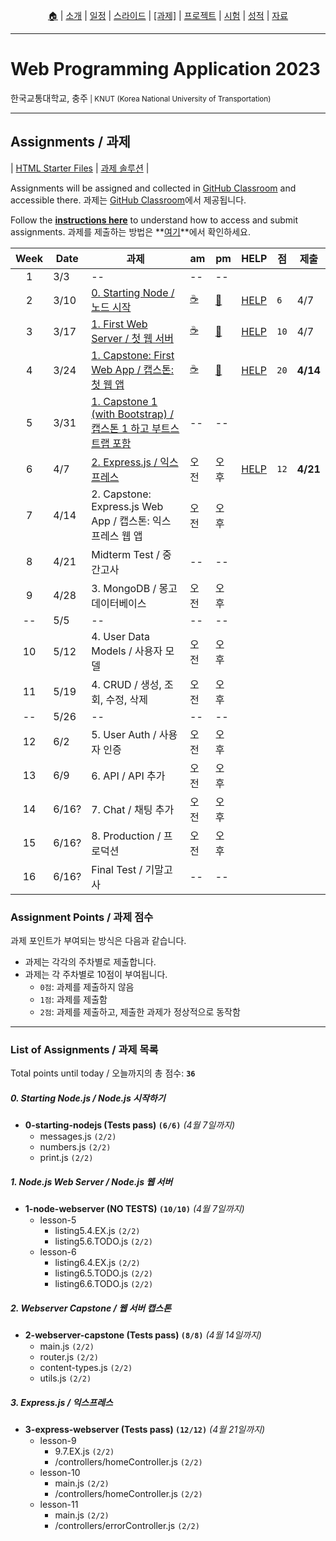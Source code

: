 <p id="menu" align="center">
  <a href="https://ut-nodejs.github.io" title="Home">🏠</a> |
  <a href="about.html" title="About">소개</a> |
  <a href="/schedule.html" title="Schedule">일정</a> |
  <a href="/slides.html" title="Slides">스라이드</a> |
  <a href="/assignments.html" title="Assignments"><u>[과제]</u></a> |
  <a href="/project.html" title="Project">프로젝트</a> |
  <a href="/tests.html" title="Tests">시험</a> |
  <a href="/grading.html" title="Grading">성적</a> |
  <a href="/resources.html" title="Resources">자료</a>
  <!-- <a href="https://pollev.com/aarons007" title="PollEverywhere">설문↗️</a> -->
</p>

---

# Web Programming Application 2023

<p>한국교통대학교, 충주<small> | KNUT (Korea National University of Transportation)</small></p>

---

## Assignments / 과제

| [HTML Starter Files](https://github.com/ut-nodejs/html-starter-files) | [과제 솔루션](https://github.com/ut-nodejs/assignment-solutions) |

Assignments will be assigned and collected in [GitHub Classroom](https://github.com/ut-nodejs) and accessible there. 과제는 [GitHub Classroom](https://github.com/ut-nodejs)에서 제공됩니다.

Follow the **[instructions here](/instructions.html)** to understand how to access and submit assignments. 과제를 제출하는 방법은 **[여기](/instructions.html)**에서 확인하세요.

<!-- | GitHub Classroom (과제) | [오전](https://classroom.github.com/classrooms/126310482-2023sp-259122-1-am) | [오후](https://classroom.github.com/classrooms/126310482-2023sp-259122-2-pm) -->

| Week | Date  | 과제                                                                                                                | am                                            | pm                                            | HELP                                                    | 점   | 제출     |
| :--: | ----- | ------------------------------------------------------------------------------------------------------------------- | --------------------------------------------- | --------------------------------------------- | ------------------------------------------------------- | ---- | -------- |
|  1   | 3/3   | --                                                                                                                  | --                                            | --                                            |
|  2   | 3/10  | [0. Starting Node / 노드 시작](https://github.com/ut-nodejs/0-starting-nodejs)                                      | [☕](https://classroom.github.com/a/ufXcgZ68) | [🍔](https://classroom.github.com/a/YeQuxwK6) | [HELP](https://github.com/orgs/ut-nodejs/discussions/1) | `6`  | 4/7      |
|  3   | 3/17  | [1. First Web Server / 첫 웹 서버](https://github.com/ut-nodejs/1-node-webserver-start)                             | [☕](https://classroom.github.com/a/poWHzDMH) | [🍔](https://classroom.github.com/a/Fyol0_-I) | [HELP](https://github.com/orgs/ut-nodejs/discussions/2) | `10` | 4/7      |
|  4   | 3/24  | [1. Capstone: First Web App / 캡스톤: 첫 웹 앱](https://github.com/ut-nodejs/2-webserver-capstone)                  | [☕](https://classroom.github.com/a/TJpdR0C3) | [🍔](https://classroom.github.com/a/F4nLnLQw) | [HELP](https://github.com/orgs/ut-nodejs/discussions/3) | `20` | **4/14** |
|  5   | 3/31  | [1. Capstone 1 (with Bootstrap) / 캡스톤 1 하고 부트스트랩 포함](https://github.com/ut-nodejs/3-bootstrap-practice) | --                                            | --                                            |
|  6   | 4/7   | [2. Express.js / 익스프레스](https://github.com/ut-nodejs/3-express-webserver)                                      | 오전                                          | 오후                                          | [HELP](https://github.com/orgs/ut-nodejs/discussions/4) | `12` | **4/21** |
|  7   | 4/14  | 2. Capstone: Express.js Web App / 캡스톤: 익스프레스 웹 앱                                                          | 오전                                          | 오후                                          |
|  8   | 4/21  | Midterm Test / 중간고사                                                                                             | --                                            | --                                            |
|  9   | 4/28  | 3. MongoDB / 몽고 데이터베이스                                                                                      | 오전                                          | 오후                                          |
|  --  | 5/5   | --                                                                                                                  | --                                            | --                                            |
|  10  | 5/12  | 4. User Data Models / 사용자 모델                                                                                   | 오전                                          | 오후                                          |
|  11  | 5/19  | 4. CRUD / 생성, 조회, 수정, 삭제                                                                                    | 오전                                          | 오후                                          |
|  --  | 5/26  | --                                                                                                                  | --                                            | --                                            |
|  12  | 6/2   | 5. User Auth / 사용자 인증                                                                                          | 오전                                          | 오후                                          |
|  13  | 6/9   | 6. API / API 추가                                                                                                   | 오전                                          | 오후                                          |
|  14  | 6/16? | 7. Chat / 채팅 추가                                                                                                 | 오전                                          | 오후                                          |
|  15  | 6/16? | 8. Production / 프로덕션                                                                                            | 오전                                          | 오후                                          |
|  16  | 6/16? | Final Test / 기말고사                                                                                               | --                                            | --                                            |

### Assignment Points / 과제 점수

과제 포인트가 부여되는 방식은 다음과 같습니다.

- 과제는 각각의 주차별로 제출합니다.
- 과제는 각 주차별로 10점이 부여됩니다.
  - `0점`: 과제를 제출하지 않음
  - `1점`: 과제를 제출함
  - `2점`: 과제를 제출하고, 제출한 과제가 정상적으로 동작함

---

### List of Assignments / 과제 목록

Total points until today / 오늘까지의 총 점수: **`36`**

##### 0. Starting Node.js / Node.js 시작하기

- **0-starting-nodejs (Tests pass) `(6/6)`** _(4월 7일까지)_
  - messages.js `(2/2)`
  - numbers.js `(2/2)`
  - print.js `(2/2)`

##### 1. Node.js Web Server / Node.js 웹 서버

- **1-node-webserver (NO TESTS) `(10/10)`** _(4월 7일까지)_
  - lesson-5
    - listing5.4.EX.js `(2/2)`
    - listing5.6.TODO.js `(2/2)`
  - lesson-6
    - listing6.4.EX.js `(2/2)`
    - listing6.5.TODO.js `(2/2)`
    - listing6.6.TODO.js `(2/2)`

##### 2. Webserver Capstone / 웹 서버 캡스톤

- **2-webserver-capstone (Tests pass) `(8/8)`** _(4월 14일까지)_
  - main.js `(2/2)`
  - router.js `(2/2)`
  - content-types.js `(2/2)`
  - utils.js `(2/2)`

##### 3. Express.js / 익스프레스

- **3-express-webserver (Tests pass) `(12/12)`** _(4월 21일까지)_
  - lesson-9
    - 9.7.EX.js `(2/2)`
    - /controllers/homeController.js `(2/2)`
  - lesson-10
    - main.js `(2/2)`
    - /controllers/homeController.js `(2/2)`
  - lesson-11
    - main.js `(2/2)`
    - /controllers/errorController.js `(2/2)`
